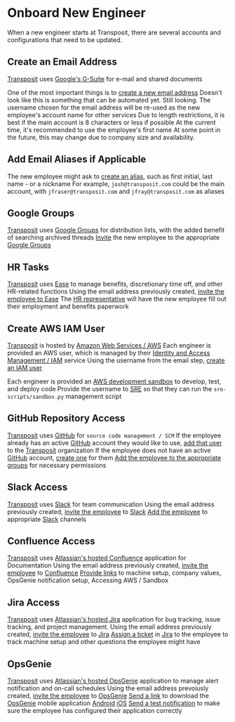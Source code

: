 # Onboard New Engineer
When a new engineer starts at Transposit, there are several accounts and configurations that need to be updated.

## Create an Email Address
[Transposit](https://www.transposit.com) uses [Google's G-Suite](https://gsuite.google.com/intl/en_ca/) for e-mail and shared documents

One of the most important things is to [create a new email address](https://console.transposit.com/mc/t/transposit/actions/create_transposit_email)
  Doesn't look like this is something that can be automated yet. Still looking.
The username chosen for the email address will be re-used as the new employee's account name for other services
Due to length restrictions, it is best if the main account is 8 characters or less if possible
At the current time, it's recommended to use the employee's first name
  At some point in the future, this may change due to company size and availability.

## Add Email Aliases if Applicable
The new employee might ask to [create an alias](https://console.transposit.com/mc/t/transposit/actions/add_transposit_email_alias), such as first initial, last name - or a nickname
For example, `josh@transposit.com` could be the main account, with `jfraser@transposit.com` and `jfray@transposit.com` as aliases

## Google Groups
[Transposit](https://www.transposit.com) uses [Google Groups](https://support.google.com/a/users/answer/9304805?hl=en) for distribution lists, with the added benefit of searching archived threads
  [Invite](https://console.transposit.com/mc/t/transposit/actions/invite_user_to_google_groups) the new employee to the appropriate [Google Groups](https://support.google.com/a/users/answer/9304805?hl=en)

## HR Tasks
[Transposit](https://www.transposit.com) uses [Ease](https://www.ease.com) to manage benefits, discretionary time off, and other HR-related functions
  Using the email address previously created, [invite the employee to Ease](https://www.transposit.com)
The [HR representative](mailto:hr@transposit.com) will have the new employee fill out their employment and benefits paperwork

## Create AWS IAM User
[Transposit](https://www.transposit.com) is hosted by [Amazon Web Services / AWS](https://aws.amazon.com)
Each engineer is provided an AWS user, which is managed by their [Identity and Access Management / IAM](https://www.amazonaws.cn/en/iam/) service
  Using the username from the email step, [create an IAM user](https://console.transposit.com/mc/t/transposit/actions/create_iam_user)

Each engineer is provided an [AWS development sandbox](https://transposit.atlassian.net/wiki/spaces/DEV/pages/310706177/Sandbox+AWS+Accounts) to develop, test, and deploy code
  Provide the username to [SRE](mailto:sre@transposit.com) so that they can run the `sre-scripts/sandbox.py` management script

## GitHub Repository Access
[Transposit](https://www.transposit.com) uses [GitHub](https://www.github.com) for `source code management / SCM`
  If the employee already has an active [GitHub](https://www.github.com) account they would like to use, [add that user](https://console.transposit.com/mc/t/transposit/actions/add_github_user_to_transposit) to the [Transposit](https://www.github.com/transposit) organization
    If the employee does not have an active [GitHub](https://www.github.com) account, [create one](https://console.transposit.com/mc/t/transposit/actions/create_github_user) for them
  [Add the employee to the appropriate groups](https://console.transposit.com/mc/t/transposit/actions/add_github_user_to_groups) for necessary permissions

## Slack Access
[Transposit](https://www.transposit.com) uses [Slack](https://www.slack.com) for team communication
  Using the email address previously created, [invite the employee](https://console.transposit.com/mc/t/transposit/actions/invite_user_to_slack) to [Slack](https://www.slack.com)
  [Add the employee](https://console.transposit.com/mc/t/transposit/actions/add_slack_user_to_channels) to appropriate [Slack](https://www.slack.com) channels

## Confluence Access
[Transposit](https://www.transposit.com) uses [Atlassian's hosted Confluence](https://www.atlassian.com/software/confluence) application for Documentation
  Using the email address previously created, [invite the employee](https://console.transposit.com/mc/t/transposit/actions/invite_user_to_confluence) to [Confluence](https://www.atlassian.com/software/confluence)
  [Provide links](https://console.transposit.com/mc/t/transposit/actions/send_confluence_links) to machine setup, company values, OpsGenie notification setup, Accessing AWS / Sandbox

## Jira Access
[Transposit](https://www.transposit.com) uses [Atlassian's hosted Jira](https://www.atlassian.com/software/jira) application for bug tracking, issue tracking, and project management.
  Using the email address previously created, [invite the employee](https://console.transposit.com/mc/t/transposit/actions/invite_user_to_jira) to [Jira](https://www.atlassian.com/software/jira)
  [Assign a ticket](https://console.transposit.com/mc/t/transposit/actions/assign_jira_ticket_for_onboarding) in [Jira](https://www.atlassian.com/software/jira) to the employee to track machine setup and other questions the employee might have

## OpsGenie
[Transposit](https://www.transposit.com) uses [Atlassian's hosted OpsGenie](https://www.atlassian.com/software/opsgenie) application to manage alert notification and on-call schedules
Using the email address prevoiusly created, [invite the employee](https://console.transposit.com/mc/t/transposit/actions/invite_user_to_opsgenie) to [OpsGenie](https://www.atlassian.com/software/opsgenie)
  [Send a link](https://console.transposit.com/mc/t/transposit/actions/send_opsgenie_download_links) to download the [OpsGenie](https://www.atlassian.com/software/opsgenie) mobile application
    [Android](https://play.google.com/store/apps/details?id=com.ifountain.opsgenie&hl=en_US)
    [iOS](https://apps.apple.com/us/app/opsgenie/id528590328)
  [Send a test notification](https://console.transposit.com/mc/t/transposit/actions/send_opsgenie_test_notification) to make sure the employee has configured their application correctly
